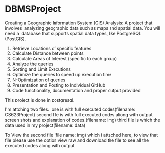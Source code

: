 # DBMSProject
Creating a Geographic Information System (GIS) Analysis: A project that involves 
analyzing geographic data such as maps and spatial data. You will need a 
database that supports spatial data types, like PostgreSQL (PostGIS).

1. Retrieve Locations of specific features 
2. Calculate Distance between points 
3. Calculate Areas of Interest (specific to each group) 
4. Analyze the queries 
5. Sorting and Limit Executions 
6. Optimize the queries to speed up execution time 
7. N-Optimization of queries 
8. Presentation and Posting to Individual GitHub 
9. Code functionality, documentation and proper output provided

This project is done in postgresql.

I'm attching two files. 
one is with full executed codes(filename: CS623Project)
second file is with full executed codes aliong with output screen shots and explanation of codes.(filename: img)
third file is which the data used in my project(filename: data)

To View the second file (file name: img) which i attached here, to view that file please use the option view raw and download the file to see all the executed codes along with output
